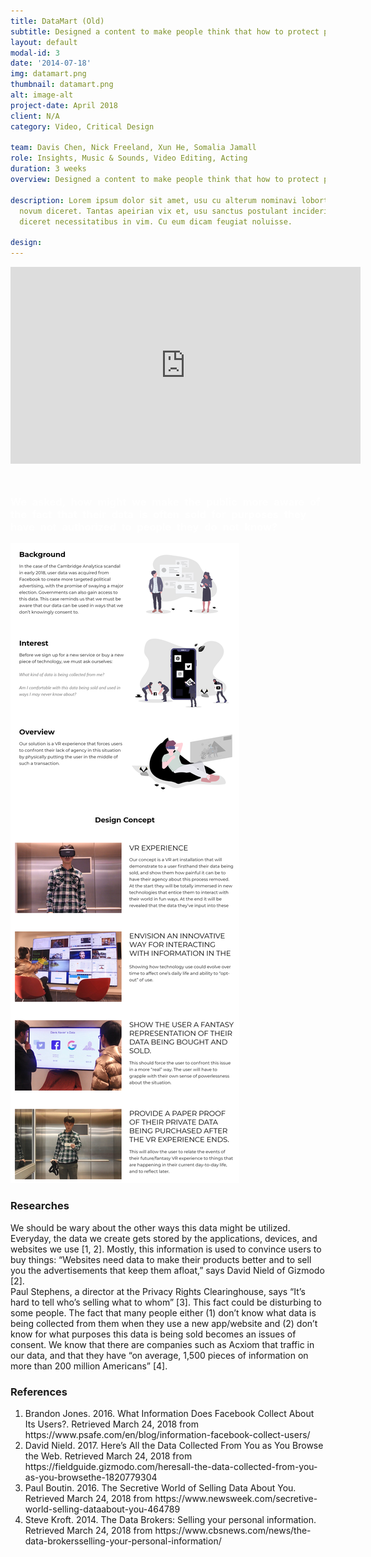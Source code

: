 ```yaml
---
title: DataMart (Old)
subtitle: Designed a content to make people think that how to protect personal online data as they feel necessary.<br>Utilized Premiere Pro and After Effects to create clips of rich content as prototype to present the design idea.
layout: default
modal-id: 3
date: '2014-07-18'
img: datamart.png
thumbnail: datamart.png
alt: image-alt
project-date: April 2018
client: N/A
category: Video, Critical Design

team: Davis Chen, Nick Freeland, Xun He, Somalia Jamall
role: Insights, Music & Sounds, Video Editing, Acting
duration: 3 weeks
overview: Designed a content to make people think that how to protect personal online data as they feel necessary.<br>Utilized Premiere Pro and After Effects to create clips of rich content as prototype to present the design idea.

description: Lorem ipsum dolor sit amet, usu cu alterum nominavi lobortis. At duo
  novum diceret. Tantas apeirian vix et, usu sanctus postulant inciderint ut, populo
  diceret necessitatibus in vim. Cu eum dicam feugiat noluisse.

design:
---
```

<div class="row bg-darkest-gray" > <!-- eternal structure: row col-xl-12 modal-body 1-->
<div class="col-xl-12"> <!-- eternal structure: row col-xl-12 modal-body 2-->
<div class="modal-body"> <!-- eternal structure: row col-xl-12 modal-body 3-->
    <!-- post content start-->
    <div class="container">
      <div class="row text-left" >
        <div class="col-lg-6">
          <iframe width="560" height="315" src="https://www.youtube.com/embed/1vSejrGjO1U" frameborder="0" allow="accelerometer; autoplay; encrypted-media; gyroscope; picture-in-picture" allowfullscreen></iframe>
        </div>
        <div class="col-lg-6 text-info" style="padding-top: 5%;">
        <h3 style="text-transform:none; color: #fff; word-spacing: 5px; line-hright: 5px;">We asked, how might we make the public more aware of the fact that their data is often sold for purposes they have not authorized to people they do not know?</h3>
        </div>
      </div>
    </div>
    <!-- post content end-->
</div> <!-- eternal structure: row col-xl-12 modal-body 4-->
</div> <!-- eternal structure: row col-xl-12 modal-body 5-->
</div>
<div class="row"> <!-- eternal structure: row col-xl-12 modal-body 1-->
<div class="col-xl-12"> <!-- eternal structure: row col-xl-12 modal-body 2-->
<div class="modal-body"> <!-- eternal structure: row col-xl-12 modal-body 3-->
    <!-- post content start-->
    <div class="container"> 
    <div class="row text-left">
      <span >
      <img class="img-responsive center-block" src="img/portfolio/DataMart-XD.png" alt="">
      </span>
    </div>
    <div class="row ">
        <div class="col-md-6">
            <h3 class="service-heading text-center">Researches</h3>
            <p class="text-left">We should be wary about the other ways this data might be utilized. Everyday, the data we create gets stored by the applications, devices, and websites we use [1, 2]. Mostly, this information is used to convince users to buy things: “Websites need data to make their products better and to sell you the advertisements that keep them afloat,” says David Nield of Gizmodo [2].<br>
      Paul Stephens, a director at the Privacy Rights Clearinghouse, says “It’s hard to tell who’s selling what to whom” [3]. This fact could be disturbing to some people. The fact that many people either (1) don’t know what data is being collected from them when they use a new app/website and (2) don’t know for what purposes this data is being sold becomes an issues of consent. We know that there are companies such as Acxiom that traffic in our data, and that they have “on average, 1,500 pieces of information on more than 200 million Americans” [4].</p>
        </div>
        <div class="col-md-6">
            <h3 class="service-heading text-center">References</h3>
            <ol class="text-left">
            <li>Brandon Jones. 2016. What Information Does Facebook Collect About Its Users?. Retrieved March 24, 2018 from https://www.psafe.com/en/blog/information-facebook-collect-users/</li>
            <li>David Nield. 2017. Here’s All the Data Collected From You as You Browse the Web. Retrieved March 24, 2018 from https://fieldguide.gizmodo.com/heresall-the-data-collected-from-you-as-you-browsethe-1820779304</li>
            <li>Paul Boutin. 2016. The Secretive World of Selling Data About You. Retrieved March 24, 2018 from https://www.newsweek.com/secretive-world-selling-dataabout-you-464789</li>
            <li>Steve Kroft. 2014. The Data Brokers: Selling your personal information. Retrieved March 24, 2018 from https://www.cbsnews.com/news/the-data-brokersselling-your-personal-information/</li>
            </ol>
        </div>
    </div><!-- row -->

  </div> <!-- container -->
    <!-- post content end-->
</div> <!-- eternal structure: row col-xl-12 modal-body 4-->
</div> <!-- eternal structure: row col-xl-12 modal-body 5-->
</div>
